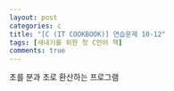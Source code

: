 ```yaml
---
layout: post
categories: c
title: "[C (IT COOKBOOK)] 연습문제 10-12"
tags: [새내기를 위한 첫 C언어 책]
comments: true
---
```


초를 분과 초로 환산하는 프로그램

<script src="https://gist.github.com/junbly/144f8d2a598e587bdf2914a0738bc1b8.js"></script>
